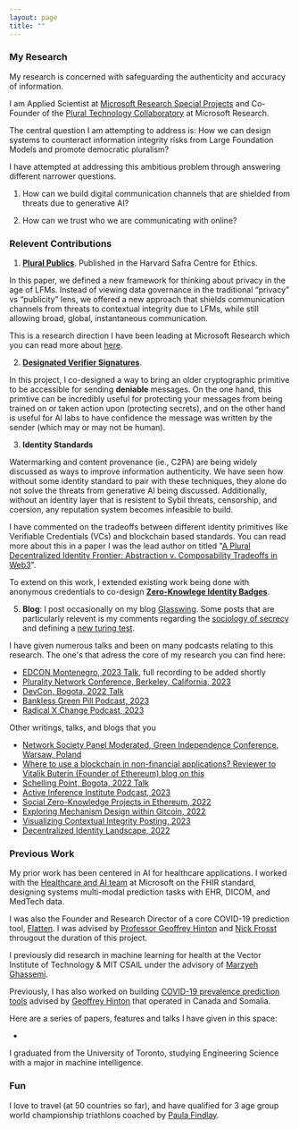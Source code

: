 ```yaml
---
layout: page
title: ""
---
```


### My Research 

My research is concerned with safeguarding the authenticity and accuracy of information. 

I am Applied Scientist at [Microsoft Research Special Projects](https://www.microsoft.com/en-us/research/group/microsoft-research-special-projects/) and Co-Founder of the [Plural Technology Collaboratory](https://www.microsoft.com/en-us/research/group/plural-technology-collaboratory/) at Microsoft Research. 

The central question I am attempting to address is: How we can design systems to counteract information integrity risks from Large Foundation Models and promote democratic pluralism? 

I have attempted at addressing this ambitious problem through answering different narrower questions. 

1. How can we build digital communication channels that are shielded from threats due to generative AI?

2. How can we trust who we are communicating with online? 

### Relevent Contributions

1) [**Plural Publics**](https://gettingplurality.org/2023/03/18/plural-publics/). Published in the Harvard Safra Centre for Ethics. 

In this paper, we defined a new framework for thinking about privacy in the age of LFMs. Instead of viewing data governance in the traditional “privacy” vs “publicity” lens, we offered a new approach that shields communication channels from threats to contextual integrity due to LFMs, while still allowing broad, global, instantaneous communication.

This is a research direction I have been leading at Microsoft Research which you can read more about [here](https://www.microsoft.com/en-us/research/group/plural-technology-collaboratory/articles/plural-publics/). 

2) [**Designated Verifier Signatures**](https://ethresear.ch/t/designated-verifier-signatures/15100). 

In this project, I co-designed a way to bring an older cryptographic primitive to be accessible for sending **deniable** messages. On the one hand, this primtive can be incredibly useful for protecting your messages from being trained on or taken action upon (protecting secrets), and on the other hand is useful for AI labs to have confidence the message was written by the sender (which may or may not be human). 

3) **Identity Standards** 

Watermarking and content provenance (ie., C2PA) are being widely discussed as ways to improve information authenticity. We have seen how without some identity standard to pair with these techniques, they alone do not solve the threats from generative AI being discussed. Additionally, without an identity layer that is resistent to Sybil threats, censorship, and coersion, any reputation system becomes infeasible to build. 

I have commented on the tradeoffs between different identity primitives like Verifiable Credentials (VCs) and blockchain based standards. You can read more about this in a paper I was the lead author on titled "[A Plural Decentralized Identity Frontier: Abstraction v. Composability Tradeoffs in Web3](https://arxiv.org/abs/2208.11443)". 

To extend on this work, I extended existing work being done with anonymous credentials to co-design [**Zero-Knowlege Identity Badges**](https://github.com/enricobottazzi/ZK-SBT). 

5) **Blog**: I post occasionally on my blog [Glasswing](https://shreyjaineth.substack.com/). Some posts that are particularly relevent is my comments regarding the [sociology of secrecy](https://shreyjaineth.substack.com/p/sociology-of-secrecy-and-secret-societies) and defining a [new turing test](https://shreyjaineth.substack.com/p/we-need-a-new-turing-test). 

I have given numerous talks and been on many podcasts relating to this research. The one's that adress the core of my research you can find here:

- [EDCON Montenegro, 2023 Talk](https://twitter.com/EDCON2024/status/1660668307744210944?s=20), full recording to be added shortly
- [Plurality Network Conference, Berkeley, California, 2023](https://www.youtube.com/live/RyObAHv777E?feature=share&t=8222)
- [DevCon, Bogota, 2022 Talk](https://www.youtube.com/watch?v=363W8KpCcBg&ab_channel=EthereumFoundation) 
- [Bankless Green Pill Podcast, 2023](https://www.youtube.com/watch?v=v7YbnY1JUhg&ab_channel=Bankless)
- [Radical X Change Podcast, 2023](https://radicalxchange-s.simplecast.com/episodes/shrey-jain-applied-scientist-at-microsoft-research-special-projects)


Other writings, talks, and blogs that you 

- [Network Society Panel Moderated, Green Independence Conference, Warsaw, Poland](https://www.youtube.com/watch?v=ej-hIbF3qD4&t=85s&ab_channel=Libert%C3%A9%21Talks)
- [Where to use a blockchain in non-financial applications? Reviewer to Vitalik Buterin (Founder of Ethereum) blog on this](https://twitter.com/VitalikButerin/status/1535942432193490944?s=20)
- [Schelling Point, Bogota, 2022 Talk](https://www.youtube.com/watch?v=ajW39L4Swjk&list=PLV_W9wE6WVDjmSr4msUbkmVPED7U8TdCY&index=5&ab_channel=GitcoinMedia)
- [Active Inference Institute Podcast, 2023](https://www.youtube.com/watch?v=xXAllRLtyoc&ab_channel=ActiveInferenceInstitute)
- [Social Zero-Knowledge Projects in Ethereum, 2022](https://twitter.com/shreyjaineth/status/1592601493089456129?s=20)
- [Exploring Mechanism Design within Gitcoin, 2022](https://twitter.com/shreyjaineth/status/1616805902027218947?s=20)
- [Visualizing Contextual Integrity Posting, 2023](https://twitter.com/shreyjaineth/status/1594876030241710084?s=20)
- [Decentralized Identity Landscape, 2022](https://twitter.com/shreyjaineth/status/1562443267962126340?s=20)

### Previous Work 

My prior work has been centered in AI for healthcare applications. I worked with the [Healthcare and AI team](https://azure.microsoft.com/en-ca/products/health-data-services) at Microsoft on the FHIR standard, designing systems multi-modal prediction tasks with EHR, DICOM, and MedTech data. 

I was also the Founder and Research Director of a core COVID-19 prediction tool, [Flatten](https://flatten.ca). I was advised by [Professor Geoffrey Hinton](https://www.cs.toronto.edu/~hinton/) and [Nick Frosst](https://www.nickfrosst.com/) througout the duration of this project. 

I previously did research in machine learning for health at the Vector Institute of Technology & MIT CSAIL under the advisory of [Marzyeh Ghassemi](https://healthyml.org/people/). 

Previously, I has also worked on building [COVID-19 prevalence prediction tools](https://flatten.ca) advised by [Geoffrey Hinton](https://www.cs.toronto.edu/~hinton/) that operated in Canada and Somalia. 

Here are a series of papers, features and talks I have given in this space: 

- 

I graduated from the University of Toronto, studying Engineering Science with a major in machine intelligence.

### Fun 

I love to travel (at 50 countries so far), and have qualified for 3 age group world championship triathlons coached by [Paula Findlay](https://www.instagram.com/paula_findlay/?hl=en).